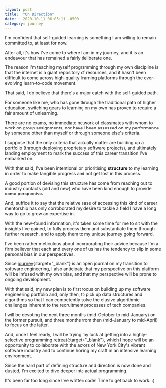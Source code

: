 ```yaml
---
layout: post
title:  "On Direction"
date:   2020-10-11 06:05:11 -0500
category: journey
---
```


I'm confident that self-guided learning is something I am willing to remain committed to, at least for now. 

After all, it's how I've come to where I am in my journey, and it is an endeavour that has remained a fairly deliberate one.

The reason I'm teaching myself programming through my own discipline is that the internet is a giant repository of resources, and it hasn't been difficult to come across high-quality learning platforms through the ever-evolving learn-to-code movement.

That said, I do believe that there's a major catch with the self-guided path.

For someone like me, who has gone through the traditional path of higher education, switching gears to learning on my own has proven to require a fair amount of unlearning.

There are no exams, no immediate network of classmates with whom to work on group assignments, nor have I been assessed on my performance by someone other than myself or through someone else's criteria. 

I suppose that the only criteria that actually matter are building up a portfolio (through deploying proprietary software projects), and ultimately landing employment to mark the success of this career transition I've embarked on. 

With that said, I've been intentional on prioritising **structure** to my learning in order to make tangible progress and not get lost in this process.

A good portion of devising this structure has come from reaching out to industry contacts (old and new) who have been kind enough to provide some perspective.

And, suffice it to say that the relative ease of accessing this kind of career mentorship has only corroborated my desire to tackle a field I have a long way to go to grow an expertise in. 

With the new-found information, it's taken some time for me to sit with the insights I've gained, to fully process them and substantiate them through further research, and to apply them to my unique journey going forward. 

I've been rather meticulous about incorporating their advice because I'm a firm believer that each and every one of us has the tendency to slip in some personal bias in our perspectives.

Since [journey](https://jinyoung.xyz/journey/){:target="_blank"} is an open journal on my transition to software engineering, I also anticipate that my perspective on this platform will be infused with my own bias, and that my perspective will be prone to ongoing development. 

With that said, my new plan is to first focus on building up my software engineering portfolio and, only then, to pick up data structures and algorithms so that I can competently solve the elusive algorithmic challenges inherent to the recruitment processes of tech companies. 

I will be devoting the next three months (mid-October to mid-January) on the former pursuit, and three months from then (mid-January to mid-April) to focus on the latter.

And, once I feel ready, I will be trying my luck at getting into a highly-selective programming [retreat](https://www.recurse.com/){:target="_blank"}, which I hope will be an opportunity to collaborate with the actors of New York City's vibrant software industry and to continue honing my craft in an intensive learning environment. 

Since the hard part of defining structure and direction is now done and dusted, I'm excited to dive deeper into actual programming. 

It's been far too long since I've written code! Time to get back to work. :)


